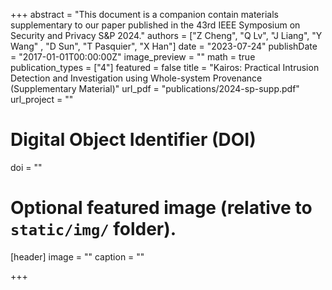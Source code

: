 +++
abstract = "This document is a companion contain materials supplementary to our paper published in the 43rd IEEE Symposium on Security and Privacy S&P 2024."
authors = ["Z Cheng", "Q Lv", "J Liang", "Y Wang" , "D Sun", "T Pasquier", "X Han"]
date = "2023-07-24"
publishDate = "2017-01-01T00:00:00Z"
image_preview = ""
math = true
publication_types = ["4"]
featured = false
title = "Kairos: Practical Intrusion Detection and Investigation using Whole-system Provenance (Supplementary Material)"
url_pdf = "publications/2024-sp-supp.pdf"
url_project = ""

# Digital Object Identifier (DOI)
doi = ""

# Optional featured image (relative to `static/img/` folder).
[header]
image = ""
caption = ""

+++
